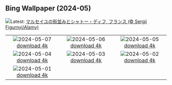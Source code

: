 ## Bing Wallpaper (2024-05)
![](https://www.bing.com/th?id=OHR.PortMarseille_JA-JP8874439197_UHD.jpg&w=1000)Latest: [マルセイユの街並みとシャトー・ディフ, フランス (© Sergii Figurnyi/Alamy)](https://www.bing.com/th?id=OHR.PortMarseille_JA-JP8874439197_UHD.jpg)

|      |      |      |
| :----: | :----: | :----: |
|![](https://www.bing.com/th?id=OHR.BlueCityIndia_JA-JP8642255541_UHD.jpg&pid=hp&w=384&h=216&rs=1&c=4)2024-05-07 [download 4k](https://www.bing.com/th?id=OHR.BlueCityIndia_JA-JP8642255541_UHD.jpg)|![](https://www.bing.com/th?id=OHR.TheRoachesPeakDistrict_JA-JP3004843172_UHD.jpg&pid=hp&w=384&h=216&rs=1&c=4)2024-05-06 [download 4k](https://www.bing.com/th?id=OHR.TheRoachesPeakDistrict_JA-JP3004843172_UHD.jpg)|![](https://www.bing.com/th?id=OHR.ChildrenDay2024_JA-JP8175282270_UHD.jpg&pid=hp&w=384&h=216&rs=1&c=4)2024-05-05 [download 4k](https://www.bing.com/th?id=OHR.ChildrenDay2024_JA-JP8175282270_UHD.jpg)|
|![](https://www.bing.com/th?id=OHR.JediMonastery_JA-JP7788266024_UHD.jpg&pid=hp&w=384&h=216&rs=1&c=4)2024-05-04 [download 4k](https://www.bing.com/th?id=OHR.JediMonastery_JA-JP7788266024_UHD.jpg)|![](https://www.bing.com/th?id=OHR.SonoranSpring_JA-JP1708087750_UHD.jpg&pid=hp&w=384&h=216&rs=1&c=4)2024-05-03 [download 4k](https://www.bing.com/th?id=OHR.SonoranSpring_JA-JP1708087750_UHD.jpg)|![](https://www.bing.com/th?id=OHR.CratersOfTheMoon_JA-JP5423756803_UHD.jpg&pid=hp&w=384&h=216&rs=1&c=4)2024-05-02 [download 4k](https://www.bing.com/th?id=OHR.CratersOfTheMoon_JA-JP5423756803_UHD.jpg)|
|![](https://www.bing.com/th?id=OHR.TeaGarden2024_JA-JP5324737275_UHD.jpg&pid=hp&w=384&h=216&rs=1&c=4)2024-05-01 [download 4k](https://www.bing.com/th?id=OHR.TeaGarden2024_JA-JP5324737275_UHD.jpg)|